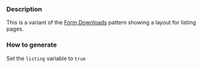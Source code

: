 ### Description
This is a variant of the [Form Downloads](./?p=organism-form-downloads) pattern showing a layout for listing pages.

### How to generate
Set the `listing` variable to `true`
